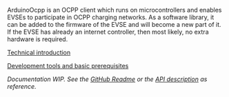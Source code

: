 ArduinoOcpp is an OCPP client which runs on microcontrollers and enables EVSEs to participate in OCPP charging networks. As a software library, it can be added to the firmware of the EVSE and will become a new part of it. If the EVSE has already an internet controller, then most likely, no extra hardware is required.

[Technical introduction](intro-tech)

[Development tools and basic prerequisites](prerequisites)

<!-- This chapter shows how to kick-start your OCPP project. -->

*Documentation WIP. See the [GitHub Readme](https://github.com/matth-x/ArduinoOcpp) or the [API description](https://github.com/matth-x/ArduinoOcpp/blob/master/src/ArduinoOcpp.h) as reference.*
